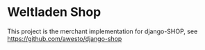 # Weltladen Shop

This project is the merchant implementation for django-SHOP, see https://github.com/awesto/django-shop
